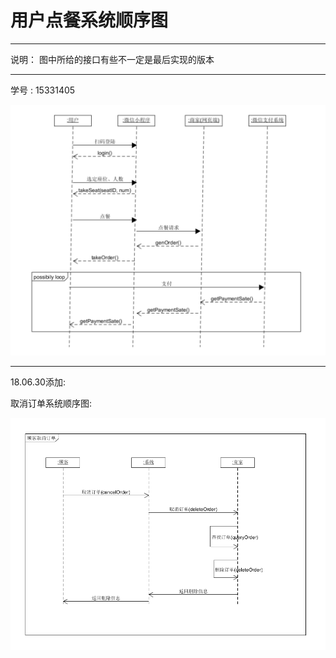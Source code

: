 # 用户点餐系统顺序图

---

说明： 图中所给的接口有些不一定是最后实现的版本

---

学号 : 15331405 


![img](./images/15331405.png)



---
18.06.30添加:

取消订单系统顺序图:


![img](./images/15331405(2).png)